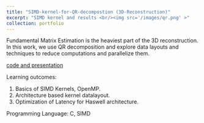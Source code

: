 ```yaml
---
title: "SIMD-kernel-for-QR-decompostion (3D-Reconstruction)"
excerpt: "SIMD kernel and results <br/><img src='/images/qr.png' >" 
collection: portfolio
---
```


Fundamental Matrix Estimation is the heaviest part of the 3D reconstruction. In this work, we use QR decomposition and explore data layouts and techniques to reduce computations and parallelize them.

[code and presentation](https://github.com/vishnumh/SIMD-kernel-for-QR-decompostion_3D-Reconstruction)

Learning outcomes: 
1. Basics of SIMD Kernels, OpenMP. 
2. Architecture based kernel datalayout.
3. Optimization of Latency for Haswell architecture.


Programming Language:
C, SIMD